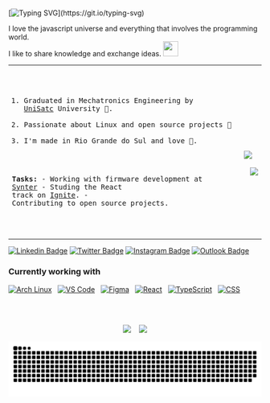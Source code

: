 <br>

[![Typing SVG](https://readme-typing-svg.herokuapp.com?font=Bungee&color=%2310BBA4&size=30&vCenter=true&width=390&height=50&lines=Hey%2C+I'm+Marco.)](https://git.io/typing-svg)

I love the javascript universe and everything that involves the programming world. <br>I like to share knowledge and exchange ideas.
<img src="https://cultofthepartyparrot.com/parrots/hd/hypnoparrotdark.gif" width="30" height="30"/>

<table width="100%"> 
<tr>
<td width="50%">
<pre>

1. Graduated in Mechatronics Engineering by 
   <a href="https://web.satc.edu.br/">UniSatc</a> University 🤖.
2. Passionate about Linux and open
   source projects 🐧
3. I'm made in Rio Grande do Sul
   and love 🧉.

<strong>Tasks:</strong>
  \- Working with firmware development at <a href="https://www.synter.com.br/">Synter</a> 
  \- Studing the React track on <a href="https://www.rocketseat.com.br/ignite">Ignite</a>.
  \- Contributing to open source projects.



  </td>
  <td width="50%">

<br><p align="center">
<img style="background-size: contain;" width="100%" src="https://i.imgur.com/wXZHxBU.gif/" />

  <img align="right" src="https://spotify-github-profile.vercel.app/api/view?uid=marco_neo&cover_image=true&theme=novatorem&bar_color_cover=false&bar_color=00bfa5" />

</p>
</td>
</table>

<p align="center">

[![Linkedin Badge](https://img.shields.io/badge/-LinkedIn-000000?style=for-the-badge&labelColor=000&logo=Linkedin&logoColor=00BFA5&link=https://www.linkedin.com/in/omarcoaur3lio)](https://www.linkedin.com/in/omarcoaur3lio)
[![Twitter Badge](https://img.shields.io/badge/-Twitter-000000?style=for-the-badge&labelColor=000&logo=twitter&logoColor=00BFA5&link=https://twitter.com/omarcoaur3lio)](https://twitter.com/omarcoaur3lio)
[![Instagram Badge](https://img.shields.io/badge/-Instagram-000000?style=for-the-badge&labelColor=000&logo=Instagram&logoColor=00BFA5&link=https://www.instagram/omarcoaur3lio)](https://www.instagram.com/omarcoaur3lio)
[![Outlook Badge](https://img.shields.io/badge/-Email-000000?style=for-the-badge&labelColor=000&logo=microsoft%20outlook&logoColor=00BFA5&link=mailto:marcoaurelio_7@outlook.com)](mailto:marcoaurelio_7@outlook.com)
   
</p>


### Currently working with
   
<a href="https://archlinux.org/" title="Arch Linux"><img alt="Arch Linux" src="https://i.imgur.com/sE2uD9R.png" height="40" /></a> &nbsp;
<a href="https://code.visualstudio.com/" title="VSCode"><img alt="VS Code" src="https://i.imgur.com/AblPtbl.png" height="40" /></a> &nbsp;
<a href="https://www.figma.com/" title="Figma"><img alt="Figma" src="https://i.imgur.com/gV7JD5s.png" height="40" /></a> &nbsp;
<a href="https://reactjs.org/" title="React"><img alt="React" src="https://i.imgur.com/sceyub2.png" height="40" /></a> &nbsp;
<a href="https://www.typescriptlang.org/" title="TypeScript"><img alt="TypeScript" src="https://i.imgur.com/X46usd4.png" height="40" /></a> &nbsp;
<a href="https://developer.mozilla.org/pt-BR/docs/Web/CSS" title="CSS"><img alt="CSS" src="https://i.imgur.com/SQl0xk1.png" height="40" /></a> &nbsp;

<br><br>

<p align="center" >
<img width=206 src="https://github-readme-stats.vercel.app/api/top-langs/?username=omarcoaur3lio&title_color=10B1BB&text_color=E9F0F1&bg_color=161B22&hide_border=true" />&nbsp;&nbsp;&nbsp;
<img src="https://github-readme-stats.vercel.app/api?username=omarcoaur3lio&show_icons=true&title_color=10B1BB&icon_color=B5A0F6&text_color=E9F0F1&bg_color=161B22&hide_border=true" />
</p>

![Snake animation](https://github.com/omarcoaur3lio/omarcoaur3lio/blob/output/github-contribution-grid-snake.svg)

